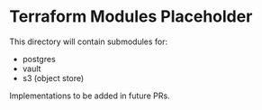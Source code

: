 # Terraform Modules Placeholder

This directory will contain submodules for:
- postgres
- vault
- s3 (object store)

Implementations to be added in future PRs.
